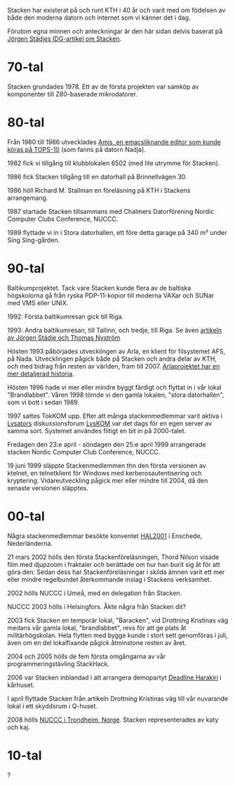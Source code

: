 <!-- 
.. title: Stackens historia
.. slug: history
.. description: 
-->

Stacken har existerat på och runt KTH i 40 år och varit med om födelsen av
både den moderna datorn och internet som vi känner det i dag.

Förutom egna minnen och anteckningar är den här sidan delvis baserat på
[Jörgen Städjes IDG-artikel om
Stacken](https://techworld.idg.se/2.2524/1.454545/the-stacken-story/sida/1/det-borjade-med-z80).

# 70-tal

Stacken grundades 1978.  Ett av de första projekten var samköp av komponenter
till Z80-baserade mikrodatorer.

# 80-tal

Från 1980 till 1986 utvecklades [Amis, en emacsliknande editor som kunde
köras på TOPS-10](http://hack.org/mc/texts/amis.txt) (som fanns på datorn
Nadja).

1982 fick vi tillgång till klubblokalen 6502 (med lite utrymme för Stacken).

1986 fick Stacken tillgång till en datorhall på Brinnellvägen 30.

1986 höll Richard M. Stallman en föreläsning på KTH i Stackens arrangemang.

1987 startade Stacken tillsammans med Chalmers Datorförening Nordic Computer
Clubs Conference, NUCCC.

1989 flyttade vi in i Stora datorhallen, ett före detta garage på 340 m²
under Sing Sing-gården.

# 90-tal

Baltikumprojektet.  Tack vare Stacken kunde flera av de baltiska högskolorna
gå från ryska PDP-11-kopior till moderna VAXar och SUNar med VMS eller
UNIX.

1992: Första baltikumresan gick till Riga.

1993: Andra baltikumresan, till Tallinn, och tredje, till Riga. Se även [artikeln av Jörgen Städje och Thomas Nyström](http://www.teknikaliteter.se/2017/11/14/containeraffaren-ett-stycke-betydelsefull-teknikhistoria/)

Hösten 1993 påbörjades utvecklingen av Arla, en klient för filsystemet AFS,
på Nada. Utvecklingen pågick både på Stacken och andra delar av KTH, och med
bidrag från resten av världen, fram till 2007.
[Arlaprojektet har en mer detaljerad
historia](https://www.stacken.kth.se/project/arla/html/arla.html#SEC72).

Hösten 1996 hade vi mer eller mindre byggt färdigt och flyttat in i vår lokal
"Brandlabbet".
Våren 1998 tömde vi den gamla lokalen, "stora datorhallen", som vi bott i
sedan 1989.

1997 sattes TokKOM upp.  Efter att många stackenmedlemmar varit aktiva i
[Lysators](http://www.lysator.liu.se/) diskussionsforum
[LysKOM](http://www.lysator.liu.se/lyskom/) var det dags för en egen server
av samma sort.
Systemet användes flitigt en bit in på 2000-talet.

Fredagen den 23:e april - söndagen den 25:e april 1999 arrangerade stacken
Nordic Computer Club Conference, NUCCC.

19 juni 1999 släppte Stackenmedlemmen thn den första versionen av ktelnet, en
telnetklient för Windows med kerberosautentisering och kryptering.
Vidareutveckling pågick mer eller mindre till 2004, då den senaste versionen
släpptes.

# 00-tal

Några stackenmedlemmar besökte konventet
[HAL2001](http://www.stacken.kth.se/~haba/hal2001/) i Enschede,
Nederländerna.

21 mars 2002 hölls den första Stackenföreläsningen, Thord Nilson
visade film med djupzoom i fraktaler och berättade om hur han burit
sig åt för att göra den.
Sedan dess har Stackenföreläsningar i skilda ämnen varit ett mer eller mindre
regelbundet återkommande inslag i Stackens verksamhet.

2002 hölls NUCCC i Umeå, med en delegation från Stacken.

NUCCC 2003 hölls i Helsingfors.  Åkte några från Stacken dit?

2003 fick Stacken en temporär lokal, "Baracken", vid Drottning Kristinas väg
medans vår gamla lokal, "brandlabbet", revs för att ge plats åt
militärhögskolan.  Hela flytten med bygge kunde i stort sett genomföras i
juli, även om en del lokalfixande pågick åtminstone resten av året.

2004 och 2005 hölls de fem första omgångarna av vår programmeringstävling
StackHack.

2006 var Stacken inblandad i att arrangera demopartyt [Deadline
Harakiri](http://deadline.pseudohacker.org/harakiri/) i kårhuset.

I april flyttade Stacken från artikeln Drottning Kristinas väg till vår
nuvarande lokal i ett skyddsrum i Q-huset.

2008 hölls [NUCCC i Trondheim, Norge](https://rasmus.krats.se/2008/nuccc.sv).
Stacken representerades av katy och kaj.


# 10-tal

?
